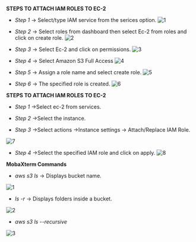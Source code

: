 **STEPS TO ATTACH IAM ROLES TO EC-2**

- *Step 1*
-> Select/type  IAM service from the serices option.
![1](https://user-images.githubusercontent.com/44541800/81148902-c7520c00-8f9a-11ea-8314-c713016cf6ac.png)



- *Step 2*
-> Select roles from dashboard then select Ec-2 from roles and click on create role.
![2](https://user-images.githubusercontent.com/44541800/81148242-89081d00-8f99-11ea-9320-ef41ca6b130b.png)



- *Step 3*
-> Select Ec-2 and click on permissions.
![3](https://user-images.githubusercontent.com/44541800/81149323-a0480a00-8f9b-11ea-84b6-3b61c9d36e14.png)



- *Step 4*
-> Select Amazon S3 Full Access 
![4](https://user-images.githubusercontent.com/44541800/81150533-a63eea80-8f9d-11ea-96a5-4dc44f5e738a.png)



- *Step 5*
-> Assign a role name and select create role.
![5](https://user-images.githubusercontent.com/44541800/81152728-d7b8b580-8f9f-11ea-8650-ef177d11f927.png)



- *Step 6*
-> The specified role is created.
![6](https://user-images.githubusercontent.com/44541800/81153042-26fee600-8fa0-11ea-8727-22dd6b6655a6.png)





**STEPS TO ATTACH IAM ROLES TO EC-2**
- *Step 1*
->Select ec-2 from services.

- *Step 2*
->Select the instance.

- *Step 3*
->Select actions ->Instance settings -> Attach/Replace IAM Role.

![7](https://user-images.githubusercontent.com/44541800/81154707-cc668980-8fa1-11ea-94d1-0d888f1ca5df.png)

- *Step 4*
->Select the specified IAM role and click on apply.
![8](https://user-images.githubusercontent.com/44541800/81155183-4d258580-8fa2-11ea-820f-46b394a30222.png)

**MobaXterm Commands**


- *aws s3 ls* -> Displays bucket name.

![1](https://user-images.githubusercontent.com/44541800/81180894-46f6cf80-8fc9-11ea-80b2-d3269315cf33.png)



- *ls -r* -> Displays folders inside a bucket.

![2](https://user-images.githubusercontent.com/44541800/81184810-7956fb80-8fce-11ea-8549-deb91870762b.png)


- *aws s3 ls --recursive*

![3](https://user-images.githubusercontent.com/44541800/81184818-7c51ec00-8fce-11ea-8ba8-1d21ff96a32b.png)
